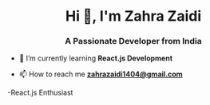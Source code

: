 <h1 align="center">Hi 👋, I'm Zahra Zaidi</h1>
<h3 align="center">A Passionate Developer from India</h3>


- 🌱 I’m currently learning **React.js Development**

- 📫 How to reach me **zahrazaidi1404@gmail.com**


-React.js Enthusiast
